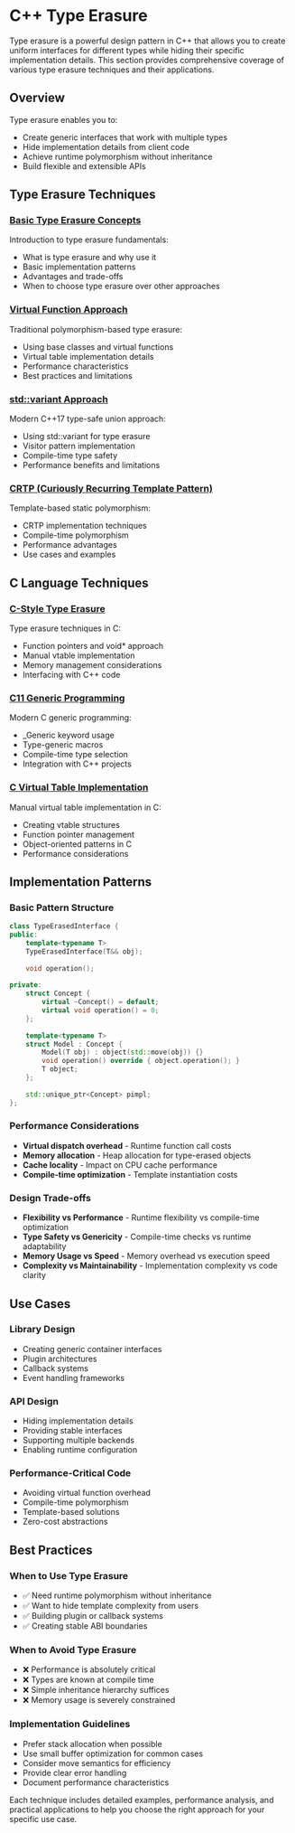 # C++ Type Erasure

Type erasure is a powerful design pattern in C++ that allows you to create uniform interfaces for different types while hiding their specific implementation details. This section provides comprehensive coverage of various type erasure techniques and their applications.

## Overview

Type erasure enables you to:

- Create generic interfaces that work with multiple types
- Hide implementation details from client code
- Achieve runtime polymorphism without inheritance
- Build flexible and extensible APIs

## Type Erasure Techniques

### [Basic Type Erasure Concepts](cpp.md)

Introduction to type erasure fundamentals:

- What is type erasure and why use it
- Basic implementation patterns
- Advantages and trade-offs
- When to choose type erasure over other approaches

### [Virtual Function Approach](cpp_virtual_table.md)

Traditional polymorphism-based type erasure:

- Using base classes and virtual functions
- Virtual table implementation details
- Performance characteristics
- Best practices and limitations

### [std::variant Approach](variant.md)

Modern C++17 type-safe union approach:

- Using std::variant for type erasure
- Visitor pattern implementation
- Compile-time type safety
- Performance benefits and limitations

### [CRTP (Curiously Recurring Template Pattern)](crtp.md)

Template-based static polymorphism:

- CRTP implementation techniques
- Compile-time polymorphism
- Performance advantages
- Use cases and examples

## C Language Techniques

### [C-Style Type Erasure](c.md)

Type erasure techniques in C:

- Function pointers and void* approach
- Manual vtable implementation
- Memory management considerations
- Interfacing with C++ code

### [C11 Generic Programming](c11_generic.md)

Modern C generic programming:

- _Generic keyword usage
- Type-generic macros
- Compile-time type selection
- Integration with C++ projects

### [C Virtual Table Implementation](c_virtual_table.md)

Manual virtual table implementation in C:

- Creating vtable structures
- Function pointer management
- Object-oriented patterns in C
- Performance considerations

## Implementation Patterns

### Basic Pattern Structure

```cpp
class TypeErasedInterface {
public:
    template<typename T>
    TypeErasedInterface(T&& obj);
    
    void operation();
    
private:
    struct Concept {
        virtual ~Concept() = default;
        virtual void operation() = 0;
    };
    
    template<typename T>
    struct Model : Concept {
        Model(T obj) : object(std::move(obj)) {}
        void operation() override { object.operation(); }
        T object;
    };
    
    std::unique_ptr<Concept> pimpl;
};
```

### Performance Considerations

- **Virtual dispatch overhead** - Runtime function call costs
- **Memory allocation** - Heap allocation for type-erased objects
- **Cache locality** - Impact on CPU cache performance
- **Compile-time optimization** - Template instantiation costs

### Design Trade-offs

- **Flexibility vs Performance** - Runtime flexibility vs compile-time optimization
- **Type Safety vs Genericity** - Compile-time checks vs runtime adaptability
- **Memory Usage vs Speed** - Memory overhead vs execution speed
- **Complexity vs Maintainability** - Implementation complexity vs code clarity

## Use Cases

### Library Design

- Creating generic container interfaces
- Plugin architectures
- Callback systems
- Event handling frameworks

### API Design

- Hiding implementation details
- Providing stable interfaces
- Supporting multiple backends
- Enabling runtime configuration

### Performance-Critical Code

- Avoiding virtual function overhead
- Compile-time polymorphism
- Template-based solutions
- Zero-cost abstractions

## Best Practices

### When to Use Type Erasure

- ✅ Need runtime polymorphism without inheritance
- ✅ Want to hide template complexity from users
- ✅ Building plugin or callback systems
- ✅ Creating stable ABI boundaries

### When to Avoid Type Erasure

- ❌ Performance is absolutely critical
- ❌ Types are known at compile time
- ❌ Simple inheritance hierarchy suffices
- ❌ Memory usage is severely constrained

### Implementation Guidelines

- Prefer stack allocation when possible
- Use small buffer optimization for common cases
- Consider move semantics for efficiency
- Provide clear error handling
- Document performance characteristics

Each technique includes detailed examples, performance analysis, and practical applications to help you choose the right approach for your specific use case.
